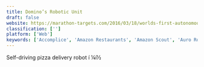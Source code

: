 ```yaml
---
title: Domino’s Robotic Unit
draft: false 
website: https://marathon-targets.com/2016/03/18/worlds-first-autonomous-pizza-delivery/
classification: ['']
platform: ['Web']
keywords: ['Accomplice', 'Amazon Restaurants', 'Amazon Scout', 'Auro Robotics', 'Feast', 'Gebni', 'Just Get Me Food', 'Marble', 'Nutonomy', 'Postmates Pop', 'Re:scam', 'Robomart', 'SaviOne', 'Serve', 'Spam-Detecting AI', 'Starship', 'Tesla Summon', 'Uber Eats']
---
```

Self-driving pizza delivery robot í ¼í½